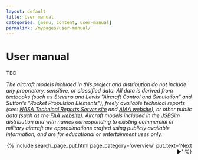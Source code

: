 ```yaml
---
layout: default
title: User manual
categories: [menu, content, user-manual]
permalink: /mypages/user-manual/
---
```


# User manual

TBD

*The aircraft models included in this project and distribution do not include any proprietary, sensitive, or classified data. All data is derived from textbooks (such as Stevens and Lewis "Aircraft Control and Simulation" and Sutton's "Rocket Propulsion Elements"), freely available technical reports (see: [NASA Technical Reports Server site](https://ntrs.nasa.gov) and [AIAA website](https://www.aiaa.org)), or other public data (such as the [FAA website](https://www.faa.gov)). Aircraft models included in the JSBSim distribution and with names corresponding to existing commercial or military aircraft are approximations crafted using publicly available information, and are for educational or entertainment uses only.*

<p align="right">
{% include search_page_put.html page_category='overview' put_text='Next ▶' %}</p>
